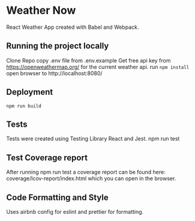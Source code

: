 # Weather Now

React Weather App created with Babel and Webpack.

## Running the project locally

Clone Repo
copy .env file from .env.example
Get free api key from https://openweathermap.org/ for the current weather api.
run `npm install`
open browser to http://localhost:8080/

## Deployment

`npm run build`

## Tests

Tests were created using Testing Library React and Jest.
npm run test

## Test Coverage report

After running npm run test a coverage report can be found here: coverage/lcov-report/index.html which you can open in the browser.

## Code Formatting and Style

Uses airbnb config for eslint and prettier for formatting.
